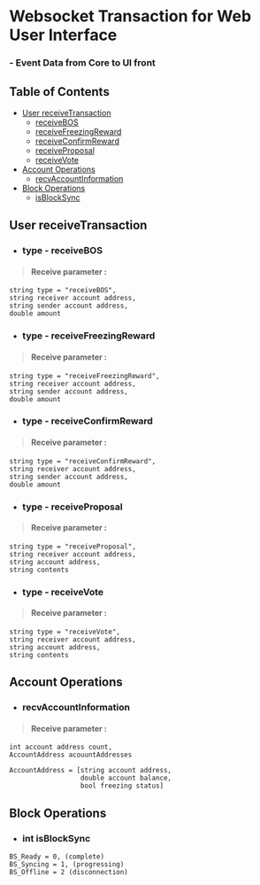 # Websocket Transaction for Web User Interface 
### - Event Data from Core to UI front

## Table of Contents

  - [User receiveTransaction](#user-receivetransaction)
    - [receiveBOS](#type---receivebos)
    - [receiveFreezingReward](#type---receivefreezingreward)
    - [receiveConfirmReward](#type---receiveconfirmreward)
    - [receiveProposal](#type---receiveproposal)
    - [receiveVote](#type---receivevote)
  - [Account Operations](#account-operations)
    - [recvAccountInformation](#recvaccountinformation)
 - [Block Operations](#block-operations)
    - [isBlockSync](#isblocksync)

## User receiveTransaction

- ### type - receiveBOS

>#### Receive parameter :
```
string type = "receiveBOS", 
string receiver account address, 
string sender account address, 
double amount
```

- ### type - receiveFreezingReward

>#### Receive parameter :
```
string type = "receiveFreezingReward", 
string receiver account address, 
string sender account address, 
double amount
```

- ### type - receiveConfirmReward

>#### Receive parameter :
```
string type = "receiveConfirmReward", 
string receiver account address, 
string sender account address, 
double amount
```

- ### type - receiveProposal

>#### Receive parameter :
```
string type = "receiveProposal",
string receiver account address, 
string account address, 
string contents
```

- ### type - receiveVote

>#### Receive parameter :
```
string type = "receiveVote", 
string receiver account address, 
string account address, 
string contents
```

## Account Operations

- ### recvAccountInformation

>#### Receive parameter :
```
int account address count,
AccountAddress acouuntAddresses

AccountAddress = [string account address, 
                  double account balance, 
                  bool freezing status]
```

## Block Operations

- ### int isBlockSync
```
BS_Ready = 0, (complete)
BS_Syncing = 1, (progressing)
BS_Offline = 2 (disconnection)
```

